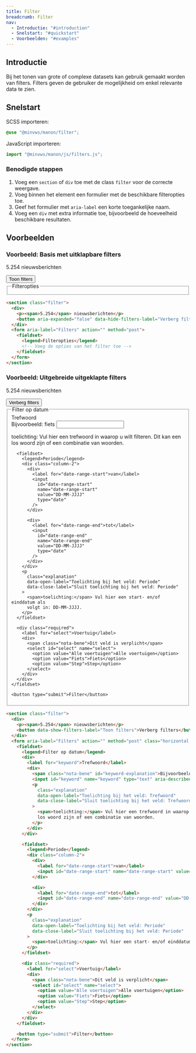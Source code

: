 ```yaml
---
title: Filter
breadcrumb: Filter
nav:
  - Introductie: "#introduction"
  - Snelstart: "#quickstart"
  - Voorbeelden: "#examples"
---
```


<h2 id="introduction">Introductie</h2>

Bij het tonen van grote of complexe datasets kan gebruik gemaakt worden van
filters. Filters geven de gebruiker de mogelijkheid om enkel relevante data te
zien.

<h2 id="quickstart">Snelstart</h2>

SCSS importeren:

```scss
@use "@minvws/manon/filter";
```

JavaScript importeren:

```javascript
import "@minvws/manon/js/filters.js";
```

### Benodigde stappen

1. Voeg een `section` of `div` toe met de class `filter` voor de correcte
   weergave.
2. Voeg binnen het element een formulier met de beschikbare filteropties toe.
3. Geef het formulier met `aria-label` een korte toegankelijke naam.
4. Voeg een `div` met extra informatie toe, bijvoorbeeld de hoeveelheid
   beschikbare resultaten.

<h2 id="examples">Voorbeelden</h2>

### Voorbeeld: Basis met uitklapbare filters

<section class="filter">
  <div>
    <p><span>5.254</span> nieuwsberichten</p>
    <button aria-expanded="false" data-hide-filters-label="Verberg filters">
      Toon filters
    </button>
  </div>
  <form aria-label="Filters" action="" method="post">
    <fieldset>
      <legend>Filteropties</legend>
      <!-- Voeg de opties van het filter toe -->
    </fieldset>
  </form>
</section>

```html
<section class="filter">
  <div>
    <p><span>5.254</span> nieuwsberichten</p>
    <button aria-expanded="false" data-hide-filters-label="Verberg filters">Toon filters</button>
  </div>
  <form aria-label="Filters" action="" method="post">
    <fieldset>
      <legend>Filteropties</legend>
      <!-- Voeg de opties van het filter toe -->
    </fieldset>
  </form>
</section>
```

### Voorbeeld: Uitgebreide uitgeklapte filters

<section class="filter">
  <div>
    <p><span>5.254</span> nieuwsberichten</p>
    <button data-show-filters-label="Toon filters">Verberg filters</button>
  </div>
  <form aria-label="Filters" action="" method="post" class="horizontal help">
    <fieldset>
      <legend>Filter op datum</legend>
      <div>
        <label for="keyword">Trefwoord</label>
        <div>
          <span class="nota-bene" id="keyword-explanation"
            >Bijvoorbeeld: fiets</span
          >
          <input
            id="keyword"
            name="keyword"
            type="text"
            aria-describedby="keyword-explanation"
          />
          <p
            class="explanation"
            data-open-label="Toelichting bij het veld: Trefwoord"
            data-close-label="Sluit toelichting bij het veld: Trefwoord"
          >
            <span>toelichting:</span> Vul hier een trefwoord in waarop u wilt
            filteren. Dit kan een los woord zijn of een combinatie van woorden.
          </p>
        </div>
      </div>

      <fieldset>
        <legend>Periode</legend>
        <div class="column-2">
          <div>
            <label for="date-range-start">van</label>
            <input
              id="date-range-start"
              name="date-range-start"
              value="DD-MM-JJJJ"
              type="date"
            />
          </div>

          <div>
            <label for="date-range-end">tot</label>
            <input
              id="date-range-end"
              name="date-range-end"
              value="DD-MM-JJJJ"
              type="date"
            />
          </div>
        </div>
        <p
          class="explanation"
          data-open-label="Toelichting bij het veld: Periode"
          data-close-label="Sluit toelichting bij het veld: Periode"
        >
          <span>toelichting:</span> Vul hier een start- en/of einddatum als
          volgt in: DD-MM-JJJJ.
        </p>
      </fieldset>

      <div class="required">
        <label for="select">Voertuig</label>
        <div>
          <span class="nota-bene">Dit veld is verplicht</span>
          <select id="select" name="select">
            <option value="Alle voertuigen">Alle voertuigen</option>
            <option value="Fiets">Fiets</option>
            <option value="Step">Step</option>
          </select>
        </div>
      </div>
    </fieldset>

    <button type="submit">Filter</button>

  </form>
</section>

```html
<section class="filter">
  <div>
    <p><span>5.254</span> nieuwsberichten</p>
    <button data-show-filters-label="Toon filters">Verberg filters</button>
  </div>
  <form aria-label="Filters" action="" method="post" class="horizontal help">
    <fieldset>
      <legend>Filter op datum</legend>
      <div>
        <label for="keyword">Trefwoord</label>
        <div>
          <span class="nota-bene" id="keyword-explanation">Bijvoorbeeld: fiets</span>
          <input id="keyword" name="keyword" type="text" aria-describedby="keyword-explanation" />
          <p
            class="explanation"
            data-open-label="Toelichting bij het veld: Trefwoord"
            data-close-label="Sluit toelichting bij het veld: Trefwoord"
          >
            <span>toelichting:</span> Vul hier een trefwoord in waarop u wilt filteren. Dit kan een
            los woord zijn of een combinatie van woorden.
          </p>
        </div>
      </div>

      <fieldset>
        <legend>Periode</legend>
        <div class="column-2">
          <div>
            <label for="date-range-start">van</label>
            <input id="date-range-start" name="date-range-start" value="DD-MM-JJJJ" type="date" />
          </div>

          <div>
            <label for="date-range-end">tot</label>
            <input id="date-range-end" name="date-range-end" value="DD-MM-JJJJ" type="date" />
          </div>
        </div>
        <p
          class="explanation"
          data-open-label="Toelichting bij het veld: Periode"
          data-close-label="Sluit toelichting bij het veld: Periode"
        >
          <span>toelichting:</span> Vul hier een start- en/of einddatum als volgt in: DD-MM-JJJJ.
        </p>
      </fieldset>

      <div class="required">
        <label for="select">Voertuig</label>
        <div>
          <span class="nota-bene">Dit veld is verplicht</span>
          <select id="select" name="select">
            <option value="Alle voertuigen">Alle voertuigen</option>
            <option value="Fiets">Fiets</option>
            <option value="Step">Step</option>
          </select>
        </div>
      </div>
    </fieldset>

    <button type="submit">Filter</button>
  </form>
</section>
```
